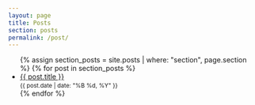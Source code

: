 ```yaml
---
layout: page
title: Posts
section: posts
permalink: /post/
---
```


<ul>
  {% assign section_posts = site.posts | where: "section", page.section %}
  {% for post in section_posts %}
    <li>
      <a href="{{ post.url | relative_url }}">{{ post.title }}</a><br />
      <small>{{ post.date | date: "%B %d, %Y" }}</small>
    </li>
  {% endfor %}
</ul>